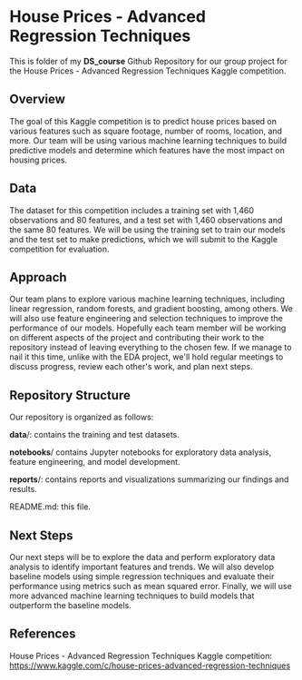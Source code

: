 
# House Prices - Advanced Regression Techniques

This is folder of my **DS_course** Github Repository for our group project for the House Prices - Advanced Regression Techniques Kaggle competition.

## Overview

The goal of this Kaggle competition is to predict house prices based on various features such as square footage, number of rooms, location, and more. Our team will be using various machine learning techniques to build predictive models and determine which features have the most impact on housing prices.

## Data

The dataset for this competition includes a training set with 1,460 observations and 80 features, and a test set with 1,460 observations and the same 80 features. We will be using the training set to train our models and the test set to make predictions, which we will submit to the Kaggle competition for evaluation.


## Approach

Our team plans to explore various machine learning techniques, including linear regression, random forests, and gradient boosting, among others. We will also use feature engineering and selection techniques to improve the performance of our models. 
Hopefully each team member will be working on different aspects of the project and contributing their work to the repository instead of leaving everything to the chosen few. If we manage to nail it this time, unlike with the EDA project, we'll hold regular meetings to discuss progress, review each other's work, and plan next steps.

## Repository Structure
Our repository is organized as follows:

**data**/: contains the training and test datasets.

**notebooks**/ contains Jupyter notebooks for exploratory data analysis, feature engineering, and model development.

**reports**/: contains reports and visualizations summarizing our findings and results.

README.md: this file.

## Next Steps
Our next steps will be to explore the data and perform exploratory data analysis to identify important features and trends. We will also develop baseline models using simple regression techniques and evaluate their performance using metrics such as mean squared error. Finally, we will use more advanced machine learning techniques to build models that outperform the baseline models.

## References
House Prices - Advanced Regression Techniques Kaggle competition: https://www.kaggle.com/c/house-prices-advanced-regression-techniques

